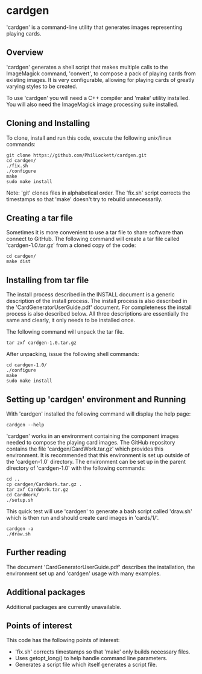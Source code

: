 # cardgen

'cardgen' is a command-line utility that generates images representing playing 
cards.

## Overview

'cardgen' generates a shell script that makes multiple calls to the 
ImageMagick command, 'convert', to compose a pack of playing cards from 
existing images. It is very configurable, allowing for playing cards of 
greatly varying styles to be created.

To use 'cardgen' you will need a C++ compiler and 'make' utility installed. 
You will also need the ImageMagick image processing suite installed.

## Cloning and Installing

To clone, install and run this code, execute the following unix/linux commands:

    git clone https://github.com/PhilLockett/cardgen.git
    cd cardgen/
	./fix.sh
    ./configure
    make
    sudo make install

Note: 'git' clones files in alphabetical order. The 'fix.sh' script corrects 
the timestamps so that 'make' doesn't try to rebuild unnecessarily.

## Creating a tar file

Sometimes it is more convenient to use a tar file to share software than 
connect to GitHub. The following command will create a tar file called 
'cardgen-1.0.tar.gz' from a cloned copy of the code:

    cd cardgen/
    make dist

## Installing from tar file

The install process described in the INSTALL document is a generic 
description of the install process. The install process is also described 
in the 'CardGeneratorUserGuide.pdf' document. For completeness the install 
process is also described below. All three descriptions are essentially the 
same and clearly, it only needs to be installed once.

The following command will unpack the tar file.

    tar zxf cardgen-1.0.tar.gz

After unpacking, issue the following shell commands:

    cd cardgen-1.0/
    ./configure
    make
    sudo make install

## Setting up 'cardgen' environment and Running

With 'cardgen' installed the following command will display the help page:

    cardgen --help

'cardgen' works in an environment containing the component images needed to 
compose the playing card images. The GitHub repository contains the file 
'cardgen/CardWork.tar.gz' which provides this environment. It is recommended 
that this environment is set up outside of the 'cardgen-1.0' directory. The 
environment can be set up in the parent directory of 'cardgen-1.0' with the 
following commands:

    cd ..
    cp cardgen/CardWork.tar.gz .
    tar zxf CardWork.tar.gz
    cd CardWork/
    ./setup.sh

This quick test will use 'cardgen' to generate a bash script called 'draw.sh' 
which is then run and should create card images in 'cards/1/'.

    cardgen -a
    ./draw.sh

## Further reading

The document 'CardGeneratorUserGuide.pdf' describes the installation, the 
environment set up and 'cardgen' usage with many examples.

## Additional packages

Additional packages are currently unavailable.

## Points of interest

This code has the following points of interest:

  * 'fix.sh' corrects timestamps so that 'make' only builds necessary files.
  * Uses getopt_long() to help handle command line parameters.
  * Generates a script file which itself generates a script file.
